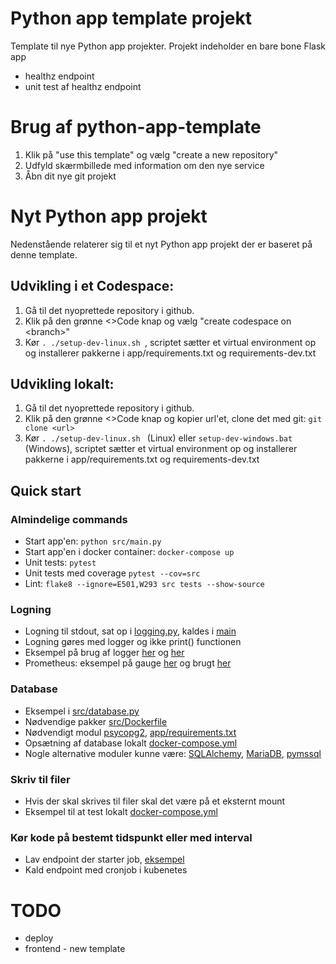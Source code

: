 # Python app template projekt
Template til nye Python app projekter.
Projekt indeholder en bare bone Flask app
* healthz endpoint
* unit test af healthz endpoint

# Brug af python-app-template
1. Klik på "use this template" og vælg "create a new repository"
2. Udfyld skærmbillede med information om den nye service
3. Åbn dit nye git projekt

# Nyt Python app projekt
Nedenstående relaterer sig til et nyt Python app projekt der er baseret på denne template.

## Udvikling i et Codespace:
1. Gå til det nyoprettede repository i github.
2. Klik på den grønne <>Code knap og vælg "create codespace on \<branch>"
3. Kør ```. ./setup-dev-linux.sh ```, scriptet sætter et virtual environment op og installerer pakkerne i app/requirements.txt og requirements-dev.txt

## Udvikling lokalt:
1. Gå til det nyoprettede repository i github.
2. Klik på den grønne <>Code knap og kopier url'et, clone det med git: ```git clone <url>```
3. Kør ```. ./setup-dev-linux.sh ``` (Linux) eller ```setup-dev-windows.bat``` (Windows), scriptet sætter et virtual environment op og installerer pakkerne i app/requirements.txt og requirements-dev.txt

## Quick start

### Almindelige commands
* Start app'en:  ```python src/main.py```
* Start app'en i docker container: ```docker-compose up```
* Unit tests: ```pytest```
* Unit tests med coverage ```pytest --cov=src```
* Lint: ```flake8 --ignore=E501,W293 src tests --show-source```

### Logning
* Logning til stdout, sat op i [logging.py](/src/utils/logging.py#L12), kaldes i [main](/src/main.py#L35)
* Logning gøres med logger og ikke print() functionen
* Eksempel på brug af logger [her](/src/background_job.py) og [her](/src/database.py)
* Prometheus: eksempel på gauge [her](/src/utils/logging.py#L9) og brugt [her](/src/main.py#L16)

### Database
* Eksempel i [src/database.py](/src/database.py)
* Nødvendige pakker [src/Dockerfile](/src/Dockerfile#L13)
* Nødvendigt modul  [psycopg2](https://pypi.org/project/psycopg2/), [app/requirements.txt](/src/requirements.txt#L5)
* Opsætning af database lokalt [docker-compose.yml](/docker-compose.yml#L22)
* Nogle alternative moduler kunne være: [SQLAlchemy](https://www.sqlalchemy.org/), [MariaDB](https://pypi.org/project/mariadb/), [pymssql](https://pypi.org/project/pymssql/)

### Skriv til filer
* Hvis der skal skrives til filer skal det være på et eksternt mount
* Eksempel til at test lokalt [docker-compose.yml](/docker-compose.yml#L18)

### Kør kode på bestemt tidspunkt eller med interval
* Lav endpoint der starter job, [eksempel](/src/main.py#L18)
* Kald endpoint med cronjob i kubenetes

# TODO
* deploy
* frontend - new template
